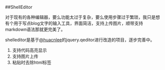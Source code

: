 ##ShellEditor

对于现有的各种编辑器，要么功能太过于复杂，要么使用步骤过于繁琐，我只是想有个用于写点blog文字的输入工具，界面简洁，支持上传图片，顺带支持markdown语法那就更完美了。

shelleditor是基于[@huacnlee](https://github.com/huacnlee/jquery.qeditor)的jquery.qeditor进行改造的项目，逐步完善中。

1.	支持代码高亮显示
2.	支持图片上传
3.	粘贴时去除html标签
